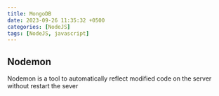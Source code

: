 ```yaml
---
title: MongoDB
date: 2023-09-26 11:35:32 +0500
categories: [NodeJS]
tags: [NodeJS, javascript]
---
```



## Nodemon
Nodemon is a tool to automatically reflect modified code on the server without restart the sever
